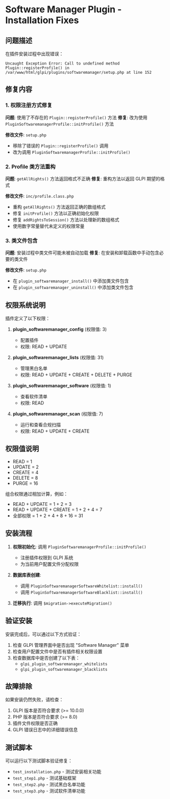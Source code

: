 # Software Manager Plugin - Installation Fixes

## 问题描述
在插件安装过程中出现错误：
```
Uncaught Exception Error: Call to undefined method Plugin::registerProfile() in /var/www/html/glpi/plugins/softwaremanager/setup.php at line 152
```

## 修复内容

### 1. 权限注册方式修复
**问题**: 使用了不存在的 `Plugin::registerProfile()` 方法
**修复**: 改为使用 `PluginSoftwaremanagerProfile::initProfile()` 方法

**修改文件**: `setup.php`
- 移除了错误的 `Plugin::registerProfile()` 调用
- 改为调用 `PluginSoftwaremanagerProfile::initProfile()`

### 2. Profile 类方法重构
**问题**: `getAllRights()` 方法返回格式不正确
**修复**: 重构方法以返回 GLPI 期望的格式

**修改文件**: `inc/profile.class.php`
- 重构 `getAllRights()` 方法返回正确的数组格式
- 修复 `initProfile()` 方法以正确初始化权限
- 修复 `addRightsToSession()` 方法以处理新的数组格式
- 使用数字常量替代未定义的权限常量

### 3. 类文件包含
**问题**: 安装过程中类文件可能未被自动加载
**修复**: 在安装和卸载函数中手动包含必要的类文件

**修改文件**: `setup.php`
- 在 `plugin_softwaremanager_install()` 中添加类文件包含
- 在 `plugin_softwaremanager_uninstall()` 中添加类文件包含

## 权限系统说明

插件定义了以下权限：

1. **plugin_softwaremanager_config** (权限值: 3)
   - 配置插件
   - 权限: READ + UPDATE

2. **plugin_softwaremanager_lists** (权限值: 31)
   - 管理黑白名单
   - 权限: READ + UPDATE + CREATE + DELETE + PURGE

3. **plugin_softwaremanager_software** (权限值: 1)
   - 查看软件清单
   - 权限: READ

4. **plugin_softwaremanager_scan** (权限值: 7)
   - 运行和查看合规扫描
   - 权限: READ + UPDATE + CREATE

## 权限值说明
- READ = 1
- UPDATE = 2  
- CREATE = 4
- DELETE = 8
- PURGE = 16

组合权限通过相加计算，例如：
- READ + UPDATE = 1 + 2 = 3
- READ + UPDATE + CREATE = 1 + 2 + 4 = 7
- 全部权限 = 1 + 2 + 4 + 8 + 16 = 31

## 安装流程

1. **权限初始化**: 调用 `PluginSoftwaremanagerProfile::initProfile()`
   - 注册插件权限到 GLPI 系统
   - 为当前用户配置文件分配权限

2. **数据库表创建**: 
   - 调用 `PluginSoftwaremanagerSoftwareWhitelist::install()`
   - 调用 `PluginSoftwaremanagerSoftwareBlacklist::install()`

3. **迁移执行**: 调用 `$migration->executeMigration()`

## 验证安装

安装完成后，可以通过以下方式验证：

1. 检查 GLPI 管理界面中是否出现 "Software Manager" 菜单
2. 检查用户配置文件中是否有插件相关权限设置
3. 检查数据库中是否创建了以下表：
   - `glpi_plugin_softwaremanager_whitelists`
   - `glpi_plugin_softwaremanager_blacklists`

## 故障排除

如果安装仍然失败，请检查：

1. GLPI 版本是否符合要求 (>= 10.0.0)
2. PHP 版本是否符合要求 (>= 8.0)
3. 插件文件权限是否正确
4. GLPI 错误日志中的详细错误信息

## 测试脚本

可以运行以下测试脚本验证修复：
- `test_installation.php` - 测试安装相关功能
- `test_step1.php` - 测试基础框架
- `test_step2.php` - 测试黑白名单功能
- `test_step3.php` - 测试软件清单功能
